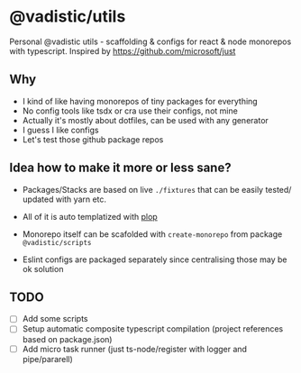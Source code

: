# @vadistic/utils

Personal @vadistic utils - scaffolding & configs for react & node monorepos with typescript. Inspired by https://github.com/microsoft/just 

## Why

- I kind of like having monorepos of tiny packages for everything
- No config tools like tsdx or cra use their configs, not mine
- Actually it's mostly about dotfiles, can be used with any generator
- I guess I like configs
- Let's test those github package repos

## Idea how to make it more or less sane?

- Packages/Stacks are based on live `./fixtures` that can be easily tested/ updated with yarn etc.
- All of it is auto templatized with [plop](https://github.com/plopjs/plop)
- Monorepo itself can be scafolded with `create-monorepo` from package `@vadistic/scripts`

- Eslint configs are packaged separately since centralising those may be ok solution

## TODO

- [ ] Add some scripts
- [ ] Setup automatic composite typescript compilation (project references based on package.json)
- [ ] Add micro task runner (just ts-node/register with logger and pipe/pararell)
